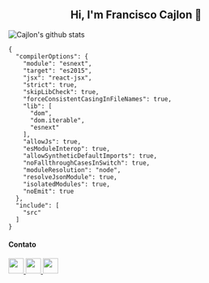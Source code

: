 <h2 align="center">Hi, I'm Francisco Cajlon 👋</h2>
 
<a align="center">![Cajlon's github stats](https://github-readme-stats.vercel.app/api?username=cajlonbatista&show_icons=true&theme=vue)</a>

```
{
  "compilerOptions": {
    "module": "esnext",
    "target": "es2015",
    "jsx": "react-jsx",
    "strict": true,
    "skipLibCheck": true,
    "forceConsistentCasingInFileNames": true,
    "lib": [
      "dom",
      "dom.iterable",
      "esnext"
    ],
    "allowJs": true,
    "esModuleInterop": true,
    "allowSyntheticDefaultImports": true,
    "noFallthroughCasesInSwitch": true,
    "moduleResolution": "node",
    "resolveJsonModule": true,
    "isolatedModules": true,
    "noEmit": true
  },
  "include": [
    "src"
  ]
}
```

#### Contato
<a href="https://www.instagram.com/cajlonbatista/">
 <img src="https://image.flaticon.com/icons/svg/2111/2111463.svg" width="30"/>
</a>
<a href="https://www.facebook.com/franciscocajlon.jhonanthanmourabatista">
 <img src="https://image.flaticon.com/icons/svg/2111/2111398.svg" width="30"/>
</a>
<a href="https://www.linkedin.com/in/francisco-cajlon-jhonathan-moura-batista-20b9651aa/" target="_blank">
 <img src="https://image.flaticon.com/icons/svg/174/174857.svg" width="30"/>
</a>
